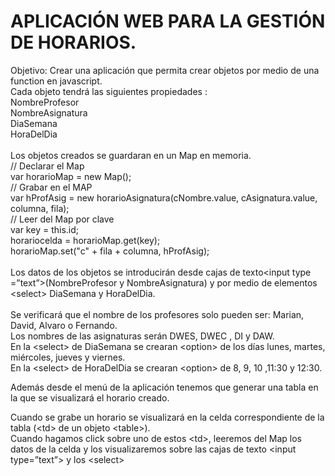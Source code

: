 # APLICACIÓN WEB PARA LA GESTIÓN DE HORARIOS.
Objetivo: Crear una aplicación que permita crear objetos por medio de una function en javascript.<br> 
Cada objeto tendrá las siguientes propiedades :<br>
NombreProfesor<br>
NombreAsignatura<br>
DiaSemana<br>
HoraDelDia<br>
<br>
Los objetos creados se guardaran en un Map en memoria.<br>
// Declarar el Map<br>
var horarioMap = new Map();<br>
// Grabar en el MAP<br>
var hProfAsig = new horarioAsignatura(cNombre.value, cAsignatura.value, columna, fila);<br>
// Leer del Map por clave<br>
var key = this.id;<br>
horariocelda = horarioMap.get(key);<br>
horarioMap.set("c" + fila + columna, hProfAsig);<br>
<br>
Los datos de los objetos se introducirán desde cajas de texto&lt;input type =”text”&gt;(NombreProfesor y NombreAsignatura) y por medio de elementos &lt;select&gt; DiaSemana y HoraDelDia.<br>
<br>
Se verificará que el nombre de los profesores solo pueden ser: Marian, David,  Alvaro o Fernando.<br>
Los nombres de las asignaturas serán DWES, DWEC , DI y DAW.<br>
En la &lt;select&gt; de DiaSemana se crearan &lt;option&gt; de los días lunes, martes, miércoles, jueves y viernes.<br>
En la &lt;select&gt; de HoraDelDia se crearan &lt;option&gt; de 8, 9, 10 ,11:30 y 12:30.<br>
	
Además desde el menú de la aplicación tenemos que generar una tabla en la que se visualizará el horario creado.<br>

Cuando se grabe un horario se visualizará en la celda correspondiente de la tabla (&lt;td&gt; de un objeto &lt;table&gt;).<br>
Cuando hagamos click sobre uno de estos &lt;td&gt;, leeremos del Map los datos de la celda y los visualizaremos sobre las cajas de texto &lt;input type=”text”&gt; y los &lt;select&gt;<br>